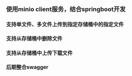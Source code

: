 ### 使用minio client服务，结合springboot开发
#### 支持单文件、多文件上传到指定存储桶中的指定文件
#### 支持从存储桶中删除文件
#### 支持从存储桶中上传下载文件
#### 后期整合swagger
    

    